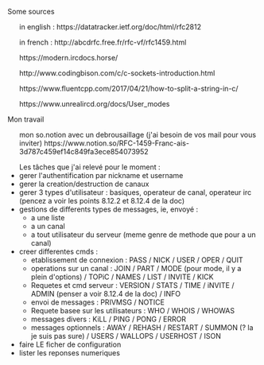 <p>Some sources
	<ul>in english : https://datatracker.ietf.org/doc/html/rfc2812</ul>
	<ul>in french : http://abcdrfc.free.fr/rfc-vf/rfc1459.html</ul>
	<ul> https://modern.ircdocs.horse/</ul>
	<ul>http://www.codingbison.com/c/c-sockets-introduction.html</ul>
	<ul>https://www.fluentcpp.com/2017/04/21/how-to-split-a-string-in-c/</ul>
	<ul>https://www.unrealircd.org/docs/User_modes</ul>
</p>
<p>Mon travail
<ul> mon so.notion avec un debrousaillage (j'ai besoin de vos mail pour vous inviter) https://www.notion.so/RFC-1459-Franc-ais-3d787c459ef14c849fa3ece854073952</ul>
<ul> Les tâches que j'ai relevé pour le moment :
<li>gerer l'authentification par nickname et username</li>
<li>gerer la creation/destruction de canaux</li>
<li>gerer 3 types d'utilisateur : basiques, operateur de canal, operateur irc (pencez a voir les points 8.12.2 et 8.12.4 de la doc)</li>
<li>gestions de differents types de messages, ie, envoyé :
	<ul>
		<li>a une liste</li>
		<li>a un canal</li>
		<li>a tout utilisateur du serveur (meme genre de methode que pour a un canal)</li>
	</ul>
</li>
<li>creer differentes cmds :
	<ul>
		<li>etablissement de connexion : PASS / NICK / USER / OPER / QUIT</li>
		<li>operations sur un canal : JOIN / PART / MODE (pour mode, il y a plein d'options) / TOPiC / NAMES / LIST / INVITE / KICK</li>
		<li>Requetes et cmd serveur : VERSION / STATS / TIME / iNVITE / ADMIN (penser a voir 8.12.4 de la doc) / INFO</li>
		<li>envoi de messages : PRIVMSG / NOTICE</li>
		<li>Requete basee sur les utilisateurs : WHO / WHOIS / WHOWAS</li>
		<li>messages divers : KiLL / PING / PONG / ERROR </li>
		<li>messages optionnels : AWAY / REHASH / RESTART / SUMMON (? la je suis pas sure) / USERS / WALLOPS / USERHOST / ISON</li>
	</ul>
</li>
<li>faire LE ficher de configuration</li>
<li>lister les reponses numeriques </li>
</ul>
</p>
